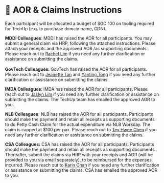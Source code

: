 # 📨 AOR  & Claims Instructions

Each participant will be allocated a budget of SGD 100 on tooling required for TechUp (e.g. to purchase domain name, CDN).

**MDDI Colleagues**: MDDI has raised the AOR for all participants. You may submit a general claim via HRP, following the attached instructions. Please attach your receipts and the approved AOR /as supporting documents. Please reach out to [Rachel Lim](mailto:rachel\_cy\_lim@mddi.gov.sg) if you need any further clarification or assistance on submitting the claims.\
\
**GovTech Colleagues:** GovTech has raised the AOR for all participants. Please reach out to [Jeanette Tan](mailto:jeanette\_tan@tech.gov.sg) and [Yanting Tong](mailto:tong\_yanting@tech.gov.sg) if you need any further clarification or assistance on submitting the claims.

**IMDA Colleagues**: IMDA has raised the AOR for all participants. Please reach out to [Jaslyn Lim](mailto:jaslyn\_lim@imda.gov.sg) if you need any further clarification or assistance on submitting the claims. The TechUp team has emailed the approved AOR to you.

**NLB Colleagues:** NLB has raised the AOR for all participants. Participants should make the payment and retain all receipts as supporting documents to do Petty Cash Claim for the actual expenditure via NLB Workday. The claim is capped at $100 per pax. Please reach out to [Tey Hwee Chen](mailto:tey\_hwee\_chen@nlb.gov.sg) if you need any further clarification or assistance on submitting the claims.

**CSA Colleagues:** CSA has raised the AOR for all participants. Participants should make the payment and retain all receipts as supporting documents. Thereafter, submit the claims via HRP with your receipts and AOR (will be provided to you via email separately), to be reimbursed for the expenses incurred. Please reach out to [Karin Chan](mailto:karin\_chan@csa.gov.sg) if you need any further clarification or assistance on submitting the claims. CSA has emailed the approved AOR to you.

